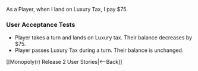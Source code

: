 As a Player, when I land on Luxury Tax, I pay $75.

### User Acceptance Tests
* Player takes a turn and lands on Luxury tax. Their balance decreases by $75.
* Player passes Luxury Tax during a turn. Their balance is unchanged.

[[Monopoly(r) Release 2 User Stories|<--Back]]